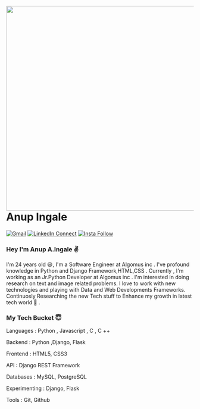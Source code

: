 
<a target="_blank" href="https://shunjid.github.io"><img width="550" align="right" src="https://careers.eclerx.com/images/01.jpg"></a>
# Anup Ingale

[![Gmail](https://img.shields.io/badge/%20-Send%20Mail-black?color=14171A&labelColor=ef5350&logo=gmail&logoColor=ffffff)](mailto:anuingale34@gmail.com)
[![LinkedIn Connect](https://img.shields.io/badge/%20-Connect-black?color=14171A&labelColor=212121&logo=linkedin&logoColor=ffffff)](https://www.linkedin.com/in/anup-ingale-172657132/)
[![Insta Follow](https://img.shields.io/badge/%20-Follow-black?color=14171A&labelColor=d81b60&logo=instagram&logoColor=ffffff)](https://www.instagram.com/sajib1066/)


### Hey I'm Anup A.Ingale :v:

I'm 24 years old :smiley:, I'm a Software Engineer at Algomus inc . I've profound knowledge in Python and Django Framework,HTML,CSS .
Currently , I'm working as an Jr.Python Developer at Algomus inc . I'm interested in doing research on text and image related problems.
I love to work with new technologies and playing with Data and Web Developments Frameworks. Continuosly Researching the new Tech stuff 
to Enhance my growth in latest tech world :seat: .

### My Tech Bucket :innocent:

Languages : Python , Javascript , C , C ++

Backend  : Python ,Django, Flask

Frontend : HTML5, CSS3

API : Django REST Framework

Databases : MySQL, PostgreSQL

Experimenting : Django, Flask

Tools :  Git, Github


